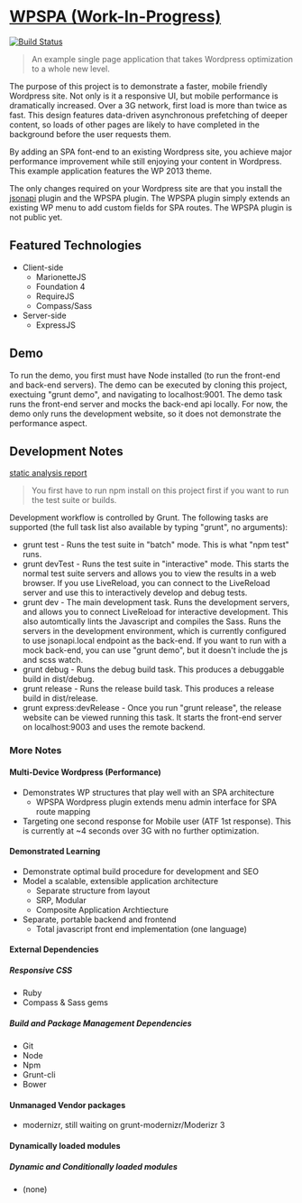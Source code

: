 # [WPSPA (Work-In-Progress)](http://github.com/localnerve/wpspa)

[![Build Status](https://secure.travis-ci.org/localnerve/wpspa.png?branch=master)](http://travis-ci.org/localnerve/wpspa)

> An example single page application that takes Wordpress optimization to a whole new level.

The purpose of this project is to demonstrate a faster, mobile friendly Wordpress site. Not only is it a responsive UI, but mobile performance is dramatically increased. Over a 3G network, first load is more than twice as fast. This design features data-driven asynchronous prefetching of deeper content, so loads of other pages are likely to have completed in the background before the user requests them.

By adding an SPA font-end to an existing Wordpress site, you achieve major performance improvement while still enjoying your content in Wordpress. This example application features the WP 2013 theme.

The only changes required on your Wordpress site are that you install the [jsonapi](http://wordpress.org/plugins/json-api/) plugin and the WPSPA plugin. The WPSPA plugin simply extends an existing WP menu to add custom fields for SPA routes. The WPSPA plugin is not public yet.

## Featured Technologies
+ Client-side
  * MarionetteJS
  * Foundation 4
  * RequireJS
  * Compass/Sass
+ Server-side
  * ExpressJS

## Demo
To run the demo, you first must have Node installed (to run the front-end and back-end servers). The demo can be executed by cloning this project, exectuing "grunt demo", and navigating to localhost:9001. The demo task runs the front-end server and mocks the back-end api locally. For now, the demo only runs the development website, so it does not demonstrate the performance aspect.

## Development Notes

[static analysis report](http://htmlpreview.github.io/?https://github.com/localnerve/wpspa/blob/master/report/index.html "Plato Report")

> You first have to run npm install on this project first if you want to run the test suite or builds.

Development workflow is controlled by Grunt. The following tasks are supported (the full task list also available by typing "grunt", no arguments):
+ grunt test - Runs the test suite in "batch" mode. This is what "npm test" runs.
+ grunt devTest - Runs the test suite in "interactive" mode. This starts the normal test suite servers and allows you to view the results in a web browser. If you use LiveReload, you can connect to the LiveReload server and use this to interactively develop and debug tests.
+ grunt dev - The main development task. Runs the development servers, and allows you to connect LiveReload for interactive development. This also automtically lints the Javascript and compiles the Sass. Runs the servers in the development environment, which is currently configured to use jsonapi.local endpoint as the back-end. If you want to run with a mock back-end, you can use "grunt demo", but it doesn't include the js and scss watch.
+ grunt debug - Runs the debug build task. This produces a debuggable build in dist/debug.
+ grunt release - Runs the release build task. This produces a release build in dist/release.
+ grunt express:devRelease - Once you run "grunt release", the release website can be viewed running this task. It starts the front-end server on localhost:9003 and uses the remote backend.

### More Notes
#### Multi-Device Wordpress (Performance)
+ Demonstrates WP structures that play well with an SPA architecture
  * WPSPA Wordpress plugin extends menu admin interface for SPA route mapping
+ Targeting one second response for Mobile user (ATF 1st response). This is currently at ~4 seconds over 3G with no further optimization.

#### Demonstrated Learning
+ Demonstrate optimal build procedure for development and SEO
+ Model a scalable, extensible application architecture
  * Separate structure from layout
  * SRP, Modular 
  * Composite Application Archtiecture
+ Separate, portable backend and frontend 
  * Total javascript front end implementation (one language)

#### External Dependencies
##### Responsive CSS
+ Ruby
+ Compass & Sass gems

##### Build and Package Management Dependencies
+ Git
+ Node
+ Npm
+ Grunt-cli
+ Bower

#### Unmanaged Vendor packages
+ modernizr, still waiting on grunt-modernizr/Moderizr 3

#### Dynamically loaded modules
##### Dynamic and Conditionally loaded modules
+ (none)

